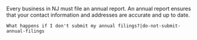 Every business in NJ must file an annual report. An annual report ensures that your contact information and addresses are accurate and up to date.

`What happens if I don't submit my annual filings?|do-not-submit-annual-filings`
